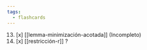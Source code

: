 ```yaml
---
tags:
  - flashcards
---
```

13. [x] [[lemma-minimización-acotada]] (Incompleto)
14. [x] [[restricción-r]]
?